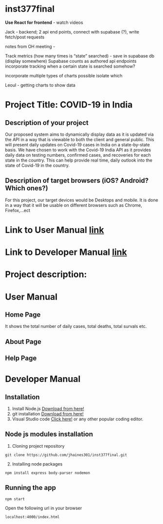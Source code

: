 # inst377final

**Use React for frontend** - watch videos

Jack - backend; 2 api end points, connect with supabase (?), write fetch/post requests

notes from OH meeting - 

Track metrics (how many times is “state” searched) - save in supabase db (display somewhere)
Supabase counts as authored api endpoints
incorporate tracking when a certain state is searched somehow?

incorporate multiple types of charts possible 
isolate which


Leoul - getting charts to show data

# Project Title: COVID-19 in India

## Description of your project

Our proposed system aims to dynamically display data as it is updated via the API in a
way that is viewable to both the client and general public. This will present daily updates on
Covid-19 cases in India on a state-by-state basis. We have chosen to work with the Covid-19 India API as it provides daily data on testing
numbers, confirmed cases, and recoveries for each state in the country. This can help provide real
time, daily outlook into the state of Covid-19 in the country.

## Description of target browsers (iOS? Android? Which ones?)

For this project, our target devices would be Desktops and mobile. It is done in a way that it will be usable on different browsers such as Chrome, Firefox,...ect

# Link to User Manual [link](https://github.com/jhaines301/inst377final/blob/main/README.md#user-manual)
# Link to Developer Manual [link](https://github.com/jhaines301/inst377final/blob/main/README.md#developer-manual)

# Project description:



# User Manual
## Home Page
It shows the total number of daily cases, total deaths, total survals etc.
## About Page

## Help Page


# Developer Manual

## Installation

1. Install Node.js [Download from here!](https://nodejs.org/en/download)
2. git installation [Download from here!](https://git-scm.com/downloads)
3. Visual Studio code [Click here!](https://code.visualstudio.com/Download) or any other popular coding editor.

## Node js modules installation
1. Cloning project repository
```
git clone https://github.com/jhaines301/inst377final.git
```
2. Installing node packages
```
npm install express body-parser nodemon
```
## Running the app
```
npm start
```
Open the following url in your browser
```
localhost:4000/index.html
```


